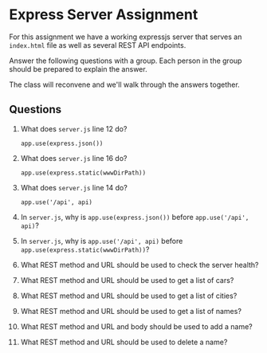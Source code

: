 
# Express Server Assignment

For this assignment we have a working expressjs server that serves an `index.html` file as well as several REST API endpoints.

Answer the following questions with a group. Each person in the group should be prepared to explain the answer.

The class will reconvene and we'll walk through the answers together.

## Questions

1. What does `server.js` line 12 do?

    `app.use(express.json())`

2. What does `server.js` line 16 do?

    `app.use(express.static(wwwDirPath))`

3. What does `server.js` line 14 do?

    `app.use('/api', api)`

4. In `server.js`, why is `app.use(express.json())` before `app.use('/api', api)`?

5. In `server.js`, why is `app.use('/api', api)` before `app.use(express.static(wwwDirPath))`?

4. What REST method and URL should be used to check the server health?

5. What REST method and URL should be used to get a list of cars?

5. What REST method and URL should be used to get a list of cities?

5. What REST method and URL should be used to get a list of names?

5. What REST method and URL and body should be used to add a name?

5. What REST method and URL should be used to delete a name?